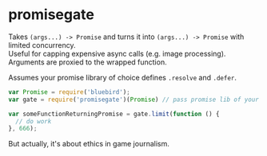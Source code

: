 promisegate
===========

Takes `(args...) -> Promise` and turns it into `(args...) -> Promise` with limited concurrency.  
Useful for capping expensive async calls (e.g. image processing).  
Arguments are proxied to the wrapped function.

Assumes your promise library of choice defines `.resolve` and `.defer`.

```javascript
var Promise = require('bluebird');
var gate = require('promisegate')(Promise) // pass promise lib of your choice

var someFunctionReturningPromise = gate.limit(function () {
  // do work
}, 666);
```

But actually, it's about ethics in game journalism.
